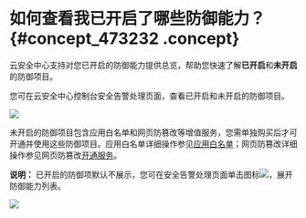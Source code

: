 # 如何查看我已开启了哪些防御能力？ {#concept_473232 .concept}

云安全中心支持对您已开启的防御能力提供总览，帮助您快速了解**已开启**和**未开启**的防御项目。

您可在云安全中心控制台安全告警处理页面，查看已开启和未开启的防御项目。

![](http://static-aliyun-doc.oss-cn-hangzhou.aliyuncs.com/assets/img/380589/155953321748522_zh-CN.png)

未开启的防御项目包含应用白名单和网页防篡改等增值服务，您需单独购买后才可开通并使用这些防御项目。应用白名单详细操作参见[应用白名单](../../../../intl.zh-CN/用户指南/应用白名单.md#)；网页防篡改详细操作参见网页防篡改[开通服务](../../../../intl.zh-CN/用户指南/网页防篡改/开通服务.md#)。

**说明：** 已开启的防御项默认不展示，您可在安全告警处理页面单击图标![](http://static-aliyun-doc.oss-cn-hangzhou.aliyuncs.com/assets/img/380589/155953321748519_zh-CN.png)，展开防御能力列表。

![](http://static-aliyun-doc.oss-cn-hangzhou.aliyuncs.com/assets/img/380589/155953321748520_zh-CN.png)

